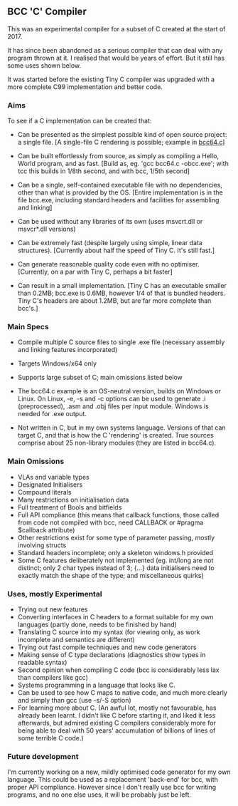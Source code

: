 ## BCC 'C' Compiler

This was an experimental compiler for a subset of C created at the start of 2017.

It has since been abandoned as a serious compiler that can deal with any program thrown at it. I realised that would be years of effort. But it still has some uses shown below.

It was started before the existing Tiny C compiler was upgraded with a more complete C99 implementation and better code.

### Aims

To see if a C implementation can be created that:

* Can be presented as the simplest possible kind of open source project: a single file. \[A single-file C rendering is possible; example in [bcc64.c](https://raw.githubusercontent.com/sal55/langs/master/bcc64.c)\]

* Can be built effortlessly from source, as simply as compiling a Hello, World program, and as fast. \[Build as, eg. 'gcc bcc64.c -obcc.exe'; with tcc this builds in 1/8th second, and with bcc, 1/5th second\]

* Can be a single, self-contained executable file with no dependencies, other than what is provided by the OS. \[Entire implementation is in the file bcc.exe, including standard headers and facilities for assembling and linking\]

* Can be used without any libraries of its own (uses msvcrt.dll or msvcr*.dll versions)

* Can be extremely fast (despite largely using simple, linear data structures). \[Currently about half the speed of Tiny C. It's still fast.\]

* Can generate reasonable quality code even with no optimiser. \[Currently, on a par with Tiny C, perhaps a bit faster\]

* Can result in a small implementation. \[Tiny C has an executable smaller than 0.2MB; bcc.exe is 0.6MB, however 1/4 of that is bundled headers. Tiny C's headers are about 1.2MB, but are far more complete than bcc's.\]

### Main Specs

* Compile multiple C source files to single .exe file (necessary assembly and linking features incorporated)

* Targets Windows/x64 only

* Supports large subset of C; main omissions listed below

* The bcc64.c example is an OS-neutral version, builds on Windows or Linux. On Linux, -e, -s and -c options can be used to generate .i (preprocessed), .asm and .obj files per input module. Windows is needed for .exe output.

* Not written in C, but in my own systems language. Versions of that can target C, and that is how the C 'rendering' is created. True sources comprise about 25 non-library modules (they are listed in bcc64.c).

### Main Omissions

* VLAs and variable types
* Designated Initialisers
* Compound literals
* Many restrictions on initialisation data
* Full treatment of Bools and bitfields 
* Full API compliance (this means that callback functions, those called from code not compiled with bcc, need CALLBACK or #pragma $callback attribute)
* Other restrictions exist for some type of parameter passing, mostly involving structs
* Standard headers incomplete; only a skeleton windows.h provided
* Some C features deliberately not implemented (eg. int/long are not distinct; only 2 char types instead of 3; {...} data initialisers need to exactly match the shape of the type; and miscellaneous quirks)

### Uses, mostly Experimental

* Trying out new features
* Converting interfaces in C headers to a format suitable for my own languages (partly done, needs to be finished by hand)
* Translating C source into my syntax (for viewing only, as work incomplete and semantics are different)
* Trying out fast compile techniques and new code generators
* Making sense of C type declarations (diagnostics show types in readable syntax)
* Second opinion when compiling C code (bcc is considerably less lax than compilers like gcc)
* Systems programming in a language that looks like C.
* Can be used to see how C maps to native code, and much more clearly and simply than gcc (use -s/-S option)
* For learning more about C. (An awful lot, mostly not favourable, has already been learnt. I didn't like C before starting it, and liked it less afterwards, but admired existing C compilers considerably more for being able to deal with 50 years' accumulation of billions of lines of some terrible C code.)

### Future development

I'm currently working on a new, mildly optimised code generator for my own language. This could be used as a replacement 'back-end' for bcc, with proper API compliance. However since I don't really use bcc for writing programs, and no one else uses, it will be probably just be left.
